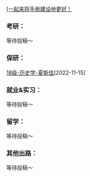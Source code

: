 [[一起来将手册建设地更好！](preface/Sharing_experience.md)

### 考研：
等待投稿～

### 保研：

[18级-历史学-夏斯佳](升学就业篇/历史文化与旅游学院/18级-历史学-夏斯佳.md)[2022-11-15]

### 就业&实习：

等待投稿～

### 留学：

等待投稿～

### 其他出路：

等待投稿～
